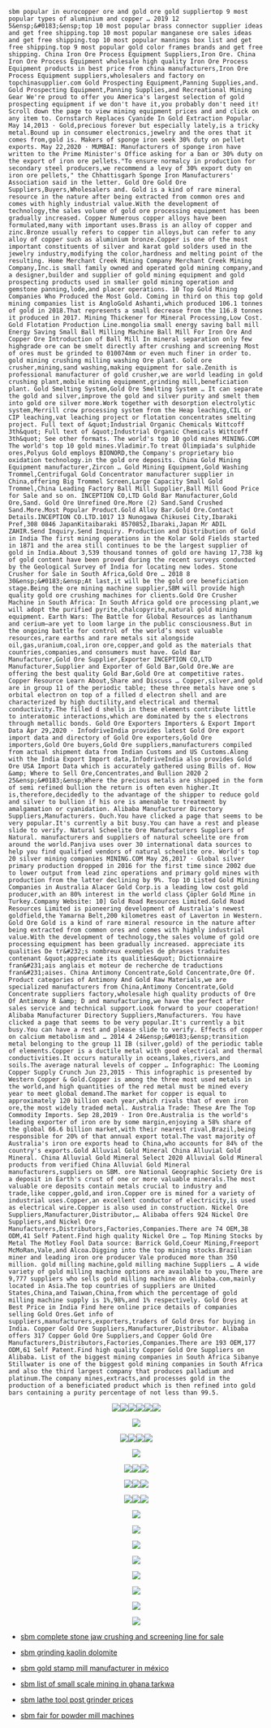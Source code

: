 ```
sbm popular in eurocopper ore and gold ore gold suppliertop 9 most popular types of aluminium and copper … 2019 12 5&ensp;&#0183;&ensp;top 10 most popular brass connector supplier ideas and get free shipping.top 10 most popular manganese ore sales ideas and get free shipping.top 10 most popular mannings box list and get free shipping.top 9 most popular gold color frames brands and get free shipping. China Iron Ore Process Equipment Suppliers,Iron Ore. China Iron Ore Process Equipment wholesale high quality Iron Ore Process Equipment products in best price from china manufacturers,Iron Ore Process Equipment suppliers,wholesalers and factory on topchinasupplier.com Gold Prospecting Equipment,Panning Supplies,and. Gold Prospecting Equipment,Panning Supplies,and Recreational Mining Gear We're proud to offer you America's largest selection of gold prospecting equipment if we don't have it,you probably don't need it! Scroll down the page to view mining equipment prices and and click on any item to. Cornstarch Replaces Cyanide In Gold Extraction Popular. May 14,2013 · Gold,precious forever but especially lately,is a tricky metal.Bound up in consumer electronics,jewelry and the ores that it comes from,gold is. Makers of sponge iron seek 30% duty on pellet exports. May 22,2020 · MUMBAI: Manufacturers of sponge iron have written to the Prime Minister's Office asking for a ban or 30% duty on the export of iron ore pellets."To ensure normalcy in production for secondary steel producers,we recommend a levy of 30% export duty on iron ore pellets," the Chhattisgarh Sponge Iron Manufacturers' Association said in the letter. Gold Ore Gold Ore Suppliers,Buyers,Wholesalers and. Gold is a kind of rare mineral resource in the nature after being extracted from common ores and comes with highly industrial value.With the development of technology,the sales volume of gold ore processing equipment has been gradually increased. Copper Numerous copper alloys have been formulated,many with important uses.Brass is an alloy of copper and zinc.Bronze usually refers to copper tin alloys,but can refer to any alloy of copper such as aluminium bronze.Copper is one of the most important constituents of silver and karat gold solders used in the jewelry industry,modifying the color,hardness and melting point of the resulting. Home Merchant Creek Mining Company Merchant Creek Mining Company,Inc.is small family owned and operated gold mining company,and a designer,builder and supplier of gold mining equipment and gold prospecting products used in smaller gold mining operation and gemstone panning,lode,and placer operations. 10 Top Gold Mining Companies Who Produced the Most Gold. Coming in third on this top gold mining companies list is AngloGold Ashanti,which produced 106.1 tonnes of gold in 2018.That represents a small decrease from the 116.8 tonnes it produced in 2017. Mining Thickener for Mineral Processing,Low Cost. Gold Flotation Production Line.mongolia small energy saving ball mill Energy Saving Small Ball Milling Machine Ball Mill For Iron Ore And Copper Ore Introduction of Ball Mill In mineral separation only few highgrade ore can be smelt directly after crushing and screening Most of ores must be grinded to 010074mm or even much finer in order to. gold mining crushing milling washing Ore plant. Gold ore crusher,mining,sand washing,making equipment for sale.Zenith is professional manufacturer of gold crusher,we are world leading in gold crushing plant,mobile mining equipment,grinding mill,beneficiation plant. Gold Smelting System,Gold Ore Smelting System … It can separate the gold and silver,improve the gold and silver purity and smelt them into gold ore silver more.Work together with desorption electrolytic system,Merrill crow processing system from the Heap leaching,CIL or CIP leaching,vat leaching project or flotation concentrates smelting project. Full text of &quot;Industrial Organic Chemicals Wittcoff 3th&quot; Full text of &quot;Industrial Organic Chemicals Wittcoff 3th&quot; See other formats. The world's top 10 gold mines MINING.COM The world's top 10 gold mines.Vladimir.To treat Olimpiada's sulphide ores,Polyus Gold employs BIONORD,the Company's proprietary bio oxidation technology.in the gold ore deposits. China Gold Mining Equipment manufacturer,Zircon … Gold Mining Equipment,Gold Washing Trommel,Centrifugal Gold Concentrator manufacturer supplier in China,offering Big Trommel Screen,Large Capacity Small Gold Trommel,China Leading Factory Ball Mill Supplier,Ball Mill Good Price for Sale and so on. INCEPTION CO,LTD Gold Bar Manufacturer,Gold Ore,Sand. Gold Ore Unrefined Ore.More (2) Sand.Sand Crushed Sand.More.Most Popular Product.Gold Alloy Bar.Gold Ore.Contact Details.INCEPTION CO.LTD.1017 13 Nunogawa Chikusei City,Ibaraki Pref,308 0846 JapanKitaibaraki 8570852,Ibaraki,Japan Mr ADIL ZAHIR.Send Inquiry.Send Inquiry. Production and Distribution of Gold in India The first mining operations in the Kolar Gold Fields started in 1871 and the area still continues to be the largest supplier of gold in India.About 3,539 thousand tonnes of gold ore having 17,738 kg of gold content have been proved during the recent surveys conducted by the Geological Survey of India for locating new lodes. Stone Crusher for Sale in South Africa,Gold Ore … 2018 8 30&ensp;&#0183;&ensp;At last,it will be the gold ore beneficiation stage.Being the ore mining machine supplier,SBM will provide high quality gold ore crushing machines for clients.Gold Ore Crusher Machine in South Africa: In South Africa gold ore processing plant,we will adopt the purified pyrite,chalcopyrite,natural gold mining equipment. Earth Wars: The Battle for Global Resources as lanthanum and cerium—are yet to loom large in the public consciousness.But in the ongoing battle for control of the world’s most valuable resources,rare earths and rare metals sit alongside oil,gas,uranium,coal,iron ore,copper,and gold as the materials that countries,companies,and consumers must have. Gold Bar Manufacturer,Gold Ore Supplier,Exporter INCEPTION CO,LTD Manufacturer,Supplier and Exporter of Gold Bar,Gold Ore.We are offering the best quality Gold Bar,Gold Ore at competitive rates. Copper Resource Learn About,Share and Discuss … Copper,silver,and gold are in group 11 of the periodic table; these three metals have one s orbital electron on top of a filled d electron shell and are characterized by high ductility,and electrical and thermal conductivity.The filled d shells in these elements contribute little to interatomic interactions,which are dominated by the s electrons through metallic bonds. Gold Ore Exporters Importers & Export Import Data Apr 29,2020 · InfodriveIndia provides latest Gold Ore export import data and directory of Gold Ore exporters,Gold Ore importers,Gold Ore buyers,Gold Ore suppliers,manufacturers compiled from actual shipment data from Indian Customs and US Customs.Along with the India Export Import data,InfodriveIndia also provides Gold Ore USA Import Data which is accurately gathered using Bills of. How &amp; Where to Sell Ore,Concentrates,and Bullion 2020 2 25&ensp;&#0183;&ensp;Where the precious metals are shipped in the form of semi refined bullion the return is often even higher.It is,therefore,decidedly to the advantage of the shipper to reduce gold and silver to bullion if his ore is amenable to treatment by amalgamation or cyanidation. Alibaba Manufacturer Directory Suppliers,Manufacturers. Ouch.You have clicked a page that seems to be very popular.It's currently a bit busy.You can have a rest and please slide to verify. Natural Scheelite Ore Manufacturers Suppliers of Natural. manufacturers and suppliers of natural scheelite ore from around the world.Panjiva uses over 30 international data sources to help you find qualified vendors of natural scheelite ore. World's top 20 silver mining companies MINING.COM May 26,2017 · Global silver primary production dropped in 2016 for the first time since 2002 due to lower output from lead zinc operations and primary gold mines with production from the latter declining by 9%. Top 10 Listed Gold Mining Companies in Australia Alacer Gold Corp.is a leading low cost gold producer,with an 80% interest in the world class Çöpler Gold Mine in Turkey.Company Website: 10] Gold Road Resources Limited.Gold Road Resources Limited is pioneering development of Australia's newest goldfield,the Yamarna Belt,200 kilometres east of Laverton in Western. Gold Ore Gold is a kind of rare mineral resource in the nature after being extracted from common ores and comes with highly industrial value.With the development of technology,the sales volume of gold ore processing equipment has been gradually increased. appreciate its qualities De tr&#232;s nombreux exemples de phrases traduites contenant &quot;appreciate its qualities&quot; Dictionnaire fran&#231;ais anglais et moteur de recherche de traductions fran&#231;aises. China Antimony Concentrate,Gold Concentrate,Ore Of. Product categories of Antimony And Gold Raw Materials,we are specialized manufacturers from China,Antimony Concentrate,Gold Concentrate suppliers factory,wholesale high quality products of Ore Of Antimony R &amp; D and manufacturing,we have the perfect after sales service and technical support.Look forward to your cooperation! Alibaba Manufacturer Directory Suppliers,Manufacturers. You have clicked a page that seems to be very popular.It's currently a bit busy.You can have a rest and please slide to verify. Effects of copper on calcium metabolism and … 2014 4 24&ensp;&#0183;&ensp;transition metal belonging to the group 11 IB (silver,gold) of the periodic table of elements.Copper is a ductile metal with good electrical and thermal conductivities.It occurs naturally in oceans,lakes,rivers,and soils.The average natural levels of copper … Infographic: The Looming Copper Supply Crunch Jun 23,2015 · This infographic is presented by Western Copper & Gold.Copper is among the three most used metals in the world,and high quantities of the red metal must be mined every year to meet global demand.The market for copper is equal to approximately 120 billion each year,which rivals that of even iron ore,the most widely traded metal. Australia Trade: These Are The Top Commodity Imports. Sep 28,2019 · Iron Ore.Australia is the world's leading exporter of iron ore by some margin,enjoying a 58% share of the global 66.6 billion market,with their nearest rival,Brazil,being responsible for 20% of that annual export total.The vast majority of Australia's iron ore exports head to China,who accounts for 84% of the country's exports.Gold Alluvial Gold Mineral China Alluvial Gold Mineral. China Alluvial Gold Mineral Select 2020 Alluvial Gold Mineral products from verified China Alluvial Gold Mineral manufacturers,suppliers on SBM. ore National Geographic Society Ore is a deposit in Earth's crust of one or more valuable minerals.The most valuable ore deposits contain metals crucial to industry and trade,like copper,gold,and iron.Copper ore is mined for a variety of industrial uses.Copper,an excellent conductor of electricity,is used as electrical wire.Copper is also used in construction. Nickel Ore Suppliers,Manufacturer,Distributor,… Alibaba offers 924 Nickel Ore Suppliers,and Nickel Ore Manufacturers,Distributors,Factories,Companies.There are 74 OEM,38 ODM,41 Self Patent.Find high quality Nickel Ore … Top Mining Stocks by Metal The Motley Fool Data source: Barrick Gold,Coeur Mining,Freeport McMoRan,Vale,and Alcoa.Digging into the top mining stocks.Brazilian miner and leading iron ore producer Vale produced more than 350 million. gold milling machine,gold milling machine Suppliers … A wide variety of gold milling machine options are available to you,There are 9,777 suppliers who sells gold milling machine on Alibaba.com,mainly located in Asia.The top countries of suppliers are United States,China,and Taiwan,China,from which the percentage of gold milling machine supply is 1%,98%,and 1% respectively. Gold Ores at Best Price in India Find here online price details of companies selling Gold Ores.Get info of suppliers,manufacturers,exporters,traders of Gold Ores for buying in India. Copper Gold Ore Suppliers,Manufacturer,Distributor. Alibaba offers 317 Copper Gold Ore Suppliers,and Copper Gold Ore Manufacturers,Distributors,Factories,Companies.There are 193 OEM,177 ODM,61 Self Patent.Find high quality Copper Gold Ore Suppliers on Alibaba. List of the biggest mining companies in South Africa Sibanye Stillwater is one of the biggest gold mining companies in South Africa and also the third largest company that produces palladium and platinum.The company mines,extracts,and processes gold in the production of a beneficiated product which is then refined into gold bars containing a purity percentage of not less than 99.5. 
```

<div align="center">
  
<a rel="nofollow" href="https://m.shibang-china.com?f=github&k=sbm+popular+in+eurocopper+ore+and+gold+ore+gold+supplier"><img src="https://static.shibang-china.com/en/l.png"></a><img src="https://static.shibang-china.com/en/hw.png"><a rel="nofollow" href="https://m.shibang-china.com/product/?f=github&k=sbm+popular+in+eurocopper+ore+and+gold+ore+gold+supplier"><img src="https://static.shibang-china.com/en/p.png"></a><a rel="nofollow" href="https://m.shibang-china.com/cases/?f=github&k=sbm+popular+in+eurocopper+ore+and+gold+ore+gold+supplier"><img src="https://static.shibang-china.com/en/c.png"></a><a rel="nofollow" href="https://m.shibang-china.com/news/?f=github&k=sbm+popular+in+eurocopper+ore+and+gold+ore+gold+supplier"><img src="https://static.shibang-china.com/en/n.png"></a><a rel="nofollow" href="https://m.shibang-china.com?f=github&k=sbm+popular+in+eurocopper+ore+and+gold+ore+gold+supplier"><img src="https://static.shibang-china.com/en/m.png"></a>

<a rel="nofollow" href="https://m.shibang-china.com/product/?f=github&k=sbm+popular+in+eurocopper+ore+and+gold+ore+gold+supplier"><img src="https://static.shibang-china.com/en/b.jpg"></a>
  
<a rel="nofollow" href="https://m.shibang-china.com/solution-aggregate.html?f=github&k=sbm+popular+in+eurocopper+ore+and+gold+ore+gold+supplier"><img src="https://static.shibang-china.com/en/a.jpg"></a><a rel="nofollow" href="https://m.shibang-china.com/solution-mine.html?f=github&k=sbm+popular+in+eurocopper+ore+and+gold+ore+gold+supplier"><img src="https://static.shibang-china.com/en/m.jpg"></a><a rel="nofollow" href="https://m.shibang-china.com/solution-mill.html?f=github&k=sbm+popular+in+eurocopper+ore+and+gold+ore+gold+supplier"><img src="https://static.shibang-china.com/en/g.jpg"></a><a rel="nofollow" href="https://m.shibang-china.com/solution-epc.html?f=github&k=sbm+popular+in+eurocopper+ore+and+gold+ore+gold+supplier"><img src="https://static.shibang-china.com/en/e.jpg"></a>

<a rel="nofollow" href="https://m.shibang-china.com/product/?f=github&k=sbm+popular+in+eurocopper+ore+and+gold+ore+gold+supplier"><img src="https://static.shibang-china.com/en/a-p.png"></a>

<a rel="nofollow" href="https://m.shibang-china.com/product/crusher/c6x.html?f=github&k=sbm+popular+in+eurocopper+ore+and+gold+ore+gold+supplier"><img src="https://static.shibang-china.com/en/j.jpg"></a><a rel="nofollow" href="https://m.shibang-china.com/product/crusher/ci5x.html?f=github&k=sbm+popular+in+eurocopper+ore+and+gold+ore+gold+supplier"><img src="https://static.shibang-china.com/en/i.jpg"></a><a rel="nofollow" href="https://m.shibang-china.com/product/crusher/hst.html?f=github&k=sbm+popular+in+eurocopper+ore+and+gold+ore+gold+supplier"><img src="https://static.shibang-china.com/en/c.jpg"></a>

<a rel="nofollow" href="https://m.shibang-china.com/product/mill/mtw.html?f=github&k=sbm+popular+in+eurocopper+ore+and+gold+ore+gold+supplier"><img src="https://static.shibang-china.com/en/mtw.jpg"></a><a rel="nofollow" href="https://m.shibang-china.com/product/mill/scm.html?f=github&k=sbm+popular+in+eurocopper+ore+and+gold+ore+gold+supplier"><img src="https://static.shibang-china.com/en/scm.jpg"></a><a rel="nofollow" href="https://m.shibang-china.com/product/mill/lm.html?f=github&k=sbm+popular+in+eurocopper+ore+and+gold+ore+gold+supplier"><img src="https://static.shibang-china.com/en/lm.jpg"></a>

<a rel="nofollow" href="https://m.shibang-china.com/product/sand/vsi6x.html?f=github&k=sbm+popular+in+eurocopper+ore+and+gold+ore+gold+supplier"><img src="https://static.shibang-china.com/en/6x.jpg"></a><a rel="nofollow" href="https://m.shibang-china.com/product/sand/vu.html?f=github&k=sbm+popular+in+eurocopper+ore+and+gold+ore+gold+supplier"><img src="https://static.shibang-china.com/en/vu.jpg"></a><a rel="nofollow" href="https://m.shibang-china.com/product/mobile/klun.html?f=github&k=sbm+popular+in+eurocopper+ore+and+gold+ore+gold+supplier"><img src="https://static.shibang-china.com/en/k.jpg"></a>

<a rel="nofollow" href="https://m.shibang-china.com/cases/?f=github&k=sbm+popular+in+eurocopper+ore+and+gold+ore+gold+supplier"><img src="https://static.shibang-china.com/en/case.png"></a>

<a rel="nofollow" href="https://m.shibang-china.com/cases/aggregate/202.html?f=github&k=sbm+popular+in+eurocopper+ore+and+gold+ore+gold+supplier"><img src="https://static.shibang-china.com/en/c-1.jpg"></a>

<a rel="nofollow" href="https://m.shibang-china.com/cases/aggregate/203.html?f=github&k=sbm+popular+in+eurocopper+ore+and+gold+ore+gold+supplier"><img src="https://static.shibang-china.com/en/c-2.jpg"></a>

<a rel="nofollow" href="https://m.shibang-china.com/cases/mill/123.html?f=github&k=sbm+popular+in+eurocopper+ore+and+gold+ore+gold+supplier"><img src="https://static.shibang-china.com/en/c-3.jpg"></a>

<a rel="nofollow" href="https://m.shibang-china.com/contact_us.html?f=github&k=sbm+popular+in+eurocopper+ore+and+gold+ore+gold+supplier"><img src="https://static.shibang-china.com/en/contact.png"></a>

<a rel="nofollow" href="https://swt.shibang-china.com/?f=github&k=sbm+popular+in+eurocopper+ore+and+gold+ore+gold+supplier"><img src="https://static.shibang-china.com/en/chat.png"></a>

<a rel="nofollow" href="https://whatsapp.shibangsoft.com/WhatsApp.php?f=github&k=sbm+popular+in+eurocopper+ore+and+gold+ore+gold+supplier"><img src="https://static.shibang-china.com/en/whatsapp.png"></a>

<a rel="nofollow" href="https://m.shibang-china.com/?f=github&k=sbm+popular+in+eurocopper+ore+and+gold+ore+gold+supplier"><img src="https://static.shibang-china.com/en/website.png"></a>

</div>


* [sbm complete stone jaw crushing and screening line for sale](sbm%20complete%20stone%20jaw%20crushing%20and%20screening%20line%20for%20sale.md)

* [sbm grinding kaolin dolomite](sbm%20grinding%20kaolin%20dolomite.md)

* [sbm gold stamp mill manufacturer in méxico](sbm%20gold%20stamp%20mill%20manufacturer%20in%20m%C3%A9xico.md)

* [sbm list of small scale mining in ghana tarkwa](sbm%20list%20of%20small%20scale%20mining%20in%20ghana%20tarkwa.md)

* [sbm lathe tool post grinder prices](sbm%20lathe%20tool%20post%20grinder%20prices.md)

* [sbm fair for powder mill machines](sbm%20fair%20for%20powder%20mill%20machines.md)